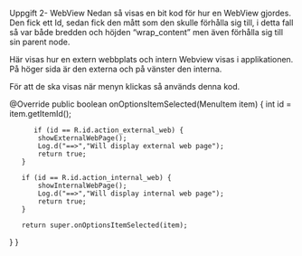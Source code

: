 Uppgift 2- WebView
Nedan så visas en bit kod för hur en WebView gjordes. Den fick ett Id, sedan fick den mått som den skulle förhålla sig till, i detta fall så var både bredden och höjden “wrap_content” men även förhålla sig till sin parent node. 
<WebView
   android:id="@+id/nystring"
   android:layout_width="wrap_content"
   android:layout_height="wrap_content"
   android:text="@string/nystring"
   app:layout_constraintBottom_toBottomOf="parent"
   app:layout_constraintEnd_toEndOf="parent"
   app:layout_constraintStart_toStartOf="parent"
   app:layout_constraintTop_toBottomOf="@+id/appBarLayout"
   />

Här visas hur en extern webbplats och intern Webview visas i applikationen. På höger sida är den externa och på vänster den interna. 



 För att de ska visas när menyn klickas så används denna kod. 

   @Override
   public boolean onOptionsItemSelected(MenuItem item) {
            int id = item.getItemId();

          if (id == R.id.action_external_web) {
           showExternalWebPage();
           Log.d("==>","Will display external web page");
           return true;
       }

       if (id == R.id.action_internal_web) {
           showInternalWebPage();
           Log.d("==>","Will display internal web page");
           return true;
       }

       return super.onOptionsItemSelected(item);
   }
}




